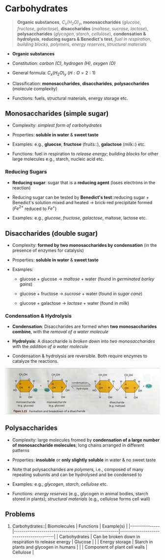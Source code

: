 # Carbohydrates

> **Organic substances**, *$C_x(H_2O)_y$*, **monosaccharides** (*glucose*, *fructose*, *galactose*), **disaccharides** (*maltose*, *sucrose*, *lactose*), **polysaccharides** (*glycogen*, *starch*, *cellulose*), **condensation & hydrolysis**, **reducing sugars & Benedict's test**, *fuel in respiration*, *building blocks*, *polymers*, *energy reserves*, *structural materials*

- **Organic substances**

- Constitution: *carbon ($C$)*, *hydrogen ($H$)*, *oxygen ($O$)*

- General formula: $C_x(H_2O)_y$ ($H:O = 2:1$)

- Classification: **monosaccharides**, **disaccharides**, **polysaccharides** (molecule complexity)

- Functions: fuels, structural materials, energy storage etc.

## Monosaccharides (simple sugar)

- Complexity: *simplest form of carbohydrates*

- Properties: **soluble in water** & **sweet taste**

- Examples: e.g., **gluocse**, **fructose** (fruits::), **galactose** (milk::) etc.

- Functions: fuel in respiration to *release energy*; *building blocks* for other large molecules e.g., starch, nucleic acid etc.

### Reducing Sugars

- **Reducing sugar**: sugar that is a **reducing agent** (loses electrons in the reaction)

- Reducing sugar can be tested by **Benedict's test**::reducing sugar + Benedict's solution mixed and heated -> brick-red precipitate formed ($Fe^{2+}$ reduced to $Fe^+$)

- Examples: e.g., *glucose*, *fructose*, *galactose*, maltose, lactose etc.

## Disaccharides (double sugar)

- Complexity: **formed by two monosaccharides by condensation** (in the presence of enzymes for catalysis)

- Properties: **soluble in water** & **sweet taste**

- Examples:

  - glucose + glucose -> *maltose* + water (found in *germinated barley gains*)

  - glucose + fructose -> *sucrose* + water (found in *sugar cane*)

  - glucose + galactose -> *lactose* + water (found in *milk*)

### Condensation & Hydrolysis

- **Condensation**: Disaccharides are formed when **two monosaccharides combine**, with the *removal of a water molecule*

- **Hydrolysis**: A disaccharide is *broken down* into *two monosaccharides* with the *addition of a water molecule*

- Condensation & hydrolysis are reversible. Both require enzymes to catalyze the reactions.

![condensation and hydrolysis of disasccharides](../img/dissaccharides_condensation_hydrolysis.jpeg)

## Polysaccharides

- Complexity: large molecules fromed by **condensation of a large number of monosaccharide molecules**; long chains arranged in different patterns

- Properties: **insoluble** or **only slightly soluble** in water & no sweet taste

- Note that polysaccharides are *polymers*, i.e., composed of many repeating subunits and can be hydrolysed and be condensed to

- Examples: e.g., *glycogen*, *starch*, *cellulose* etc.

- Functions: *energy reserves* (e.g., glycogen in animal bodies, starch stored in plants); *structural materials* (e.g., cellulose forms cell wall)

## Problems

1. Carbohydrates::| Biomolecules  | Functions                                           | Example(s)                              |
|---------------|-----------------------------------------------------|-----------------------------------------|
| Carbohydrates | Can be broken down in respiration to release energy | Glucose                                 |
|               | Energy storage                                      | Starch in plants and glycogen in humans |
|               | Component of plant cell walls                       | Cellulose                               |
